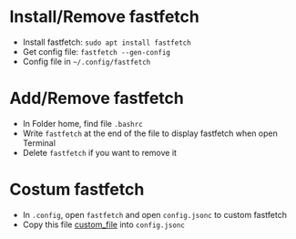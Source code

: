 # Install/Remove fastfetch
- Install fastfetch: `sudo apt install fastfetch`
- Get config file: `fastfetch --gen-config`
- Config file in `~/.config/fastfetch`


# Add/Remove fastfetch
- In Folder home, find file `.bashrc`
- Write `fastfetch` at the end of the file to display fastfetch when open Terminal
- Delete `fastfetch` if you want to remove it


# Costum fastfetch
- In `.config`, open `fastfetch` and open `config.jsonc` to custom fastfetch
- Copy this file [custom_file][1] into `config.jsonc`

[1]: <https://github.com/VietPQ685/custom-themes/blob/main/Custom_fastfetch/config.jsonc>
